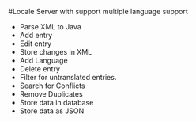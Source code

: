 #Locale Server with support multiple language support

* Parse XML to Java 	
* Add entry	
* Edit entry 	
* Store changes in XML	  
* Add Language		
* Delete entry		
* Filter for untranslated entries. 
* Search for Conflicts	 
* Remove Duplicates	 
* Store data in database	
* Store data as JSON	
